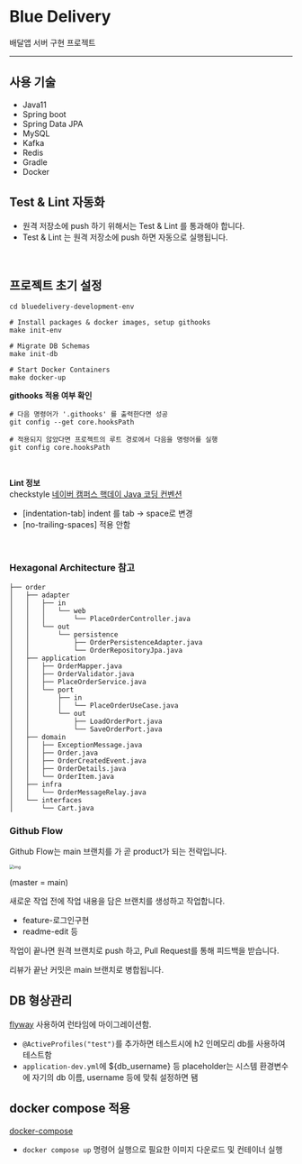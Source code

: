 # Blue Delivery

배달앱 서버 구현 프로젝트 

---
## 사용 기술

- Java11
- Spring boot
- Spring Data JPA
- MySQL
- Kafka
- Redis
- Gradle
- Docker


## Test & Lint 자동화
- 원격 저장소에 push 하기 위해서는 Test & Lint 를 통과해야 합니다.
- Test & Lint 는 원격 저장소에 push 하면 자동으로 실행됩니다.
<br>

## 프로젝트 초기 설정
```shell 
cd bluedelivery-development-env

# Install packages & docker images, setup githooks
make init-env

# Migrate DB Schemas
make init-db

# Start Docker Containers
make docker-up
```


**githooks 적용 여부 확인**
```shell
# 다음 명령어가 '.githooks' 를 출력한다면 성공
git config --get core.hooksPath

# 적용되지 않았다면 프로젝트의 루트 경로에서 다음을 명령어를 실행
git config core.hooksPath
```
<br>

**Lint 정보**  
checkstyle <a href="https://naver.github.io/hackday-conventions-java">네이버 캠퍼스 핵데이 Java 코딩 컨벤션</a>
- [indentation-tab] indent 를 tab -> space로 변경
- [no-trailing-spaces] 적용 안함
  

<br>

### Hexagonal Architecture 참고
```
├── order
│   ├── adapter
│   │   ├── in
│   │   │   └── web
│   │   │       └── PlaceOrderController.java
│   │   └── out
│   │       └── persistence
│   │           ├── OrderPersistenceAdapter.java
│   │           └── OrderRepositoryJpa.java
│   ├── application
│   │   ├── OrderMapper.java
│   │   ├── OrderValidator.java
│   │   ├── PlaceOrderService.java
│   │   └── port
│   │       ├── in
│   │       │   └── PlaceOrderUseCase.java
│   │       └── out
│   │           ├── LoadOrderPort.java
│   │           └── SaveOrderPort.java
│   ├── domain
│   │   ├── ExceptionMessage.java
│   │   ├── Order.java
│   │   ├── OrderCreatedEvent.java
│   │   ├── OrderDetails.java
│   │   └── OrderItem.java
│   ├── infra
│   │   └── OrderMessageRelay.java
│   └── interfaces
│       └── Cart.java

```

### Github Flow

Github Flow는 main 브랜치를 가 곧 product가 되는 전략입니다.

<img src="https://hackernoon.com/hn-images/1*iHPPa72N11sBI_JSDEGxEA.png" alt="img" style="zoom:50%;" />

(master = main) 

새로운 작업 전에 작업 내용을 담은 브랜치를 생성하고 작업합니다.

- feature-로그인구현
- readme-edit 등

작업이 끝나면 원격 브랜치로 push 하고, Pull Request를 통해 피드백을 받습니다. 

리뷰가 끝난 커밋은 main 브랜치로 병합됩니다.



## DB 형상관리
[flyway](https://flywaydb.org/documentation/usage/gradle/) 사용하여 런타임에 마이그레이션함.

- `@ActiveProfiles("test")`를 추가하면 테스트시에 h2 인메모리 db를 사용하여 테스트함
- `application-dev.yml`에 ${db_username} 등 placeholder는 시스템 환경변수에 자기의 db 이름, username 등에 맞춰 설정하면 됌

## docker compose 적용
[docker-compose](https://docs.docker.com/compose/)

- `docker compose up` 명령어 실행으로 필요한 이미지 다운로드 및 컨테이너 실행
